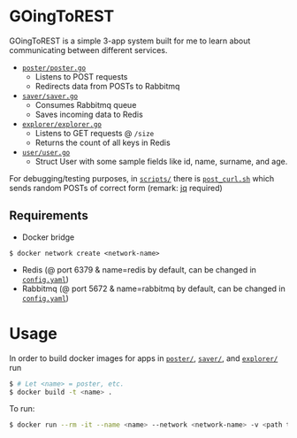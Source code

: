 # GOingToREST

GOingToREST is a simple 3-app system built for me to learn about communicating between different services.

* [`poster/poster.go`](poster/poster.go) 
  * Listens to POST requests
  * Redirects data from POSTs to Rabbitmq
* [`saver/saver.go`](saver/saver.go)
  * Consumes Rabbitmq queue
  * Saves incoming data to Redis
* [`explorer/explorer.go`](explorer/explorer.go)
  * Listens to GET requests @ `/size`
  * Returns the count of all keys in Redis
* [`user/user.go`](user/user.go)
  * Struct User with some sample fields like id, name, surname, and age.
  
For debugging/testing purposes, in [`scripts/`](scripts/) there is [`post_curl.sh`](scripts/post_curl.sh) which sends random POSTs of correct form
(remark: [jq](https://stedolan.github.io/jq/) required)

## Requirements
* Docker bridge
```
$ docker network create <network-name>
```

* Redis (@ port 6379 & name=redis by default, can be changed in [`config.yaml`](config/config.yaml))
* Rabbitmq (@ port 5672 & name=rabbitmq by default, can be changed in [`config.yaml`](config/config.yaml))

# Usage

In order to build docker images for apps in [`poster/`](poster/), [`saver/`](saver/), and [`explorer/`](explorer/) run

```sh
$ # Let <name> = poster, etc.
$ docker build -t <name> .
```

To run:

```sh
$ docker run --rm -it --name <name> --network <network-name> -v <path to config file>:<$CONFIG_PATH><$CONFIG_NAME>.<$CONFIG_TYPE> -p <ports> <name>
```
